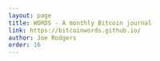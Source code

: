 ```yaml
---
layout: page
title: WORDS - A monthly Bitcoin journal
link: https://bitcoinwords.github.io/
author: Joe Rodgers
order: 16
---
```


